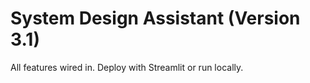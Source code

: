 # System Design Assistant (Version 3.1)

All features wired in. Deploy with Streamlit or run locally.
